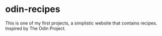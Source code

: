 # odin-recipes
This is one of my first projects, a simplistic website that contains recipes. Inspired by The Odin Project.
